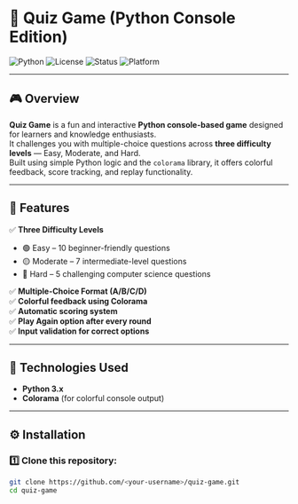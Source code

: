 # 🧠 Quiz Game (Python Console Edition)

![Python](https://img.shields.io/badge/Python-3.x-blue?logo=python)
![License](https://img.shields.io/badge/License-MIT-green)
![Status](https://img.shields.io/badge/Status-Active-success)
![Platform](https://img.shields.io/badge/Platform-Terminal-lightgrey)

---

## 🎮 Overview

**Quiz Game** is a fun and interactive **Python console-based game** designed for learners and knowledge enthusiasts.  
It challenges you with multiple-choice questions across **three difficulty levels** — Easy, Moderate, and Hard.  
Built using simple Python logic and the `colorama` library, it offers colorful feedback, score tracking, and replay functionality.

---

## 🚀 Features

✅ **Three Difficulty Levels**
- 🟢 Easy – 10 beginner-friendly questions  
- 🟡 Moderate – 7 intermediate-level questions  
- 🔴 Hard – 5 challenging computer science questions  

✅ **Multiple-Choice Format (A/B/C/D)**  
✅ **Colorful feedback using Colorama**  
✅ **Automatic scoring system**  
✅ **Play Again option after every round**  
✅ **Input validation for correct options**  

---

## 🧩 Technologies Used

- **Python 3.x**
- **Colorama** (for colorful console output)

---

## ⚙️ Installation

### 1️⃣ Clone this repository:
```bash
git clone https://github.com/<your-username>/quiz-game.git
cd quiz-game
